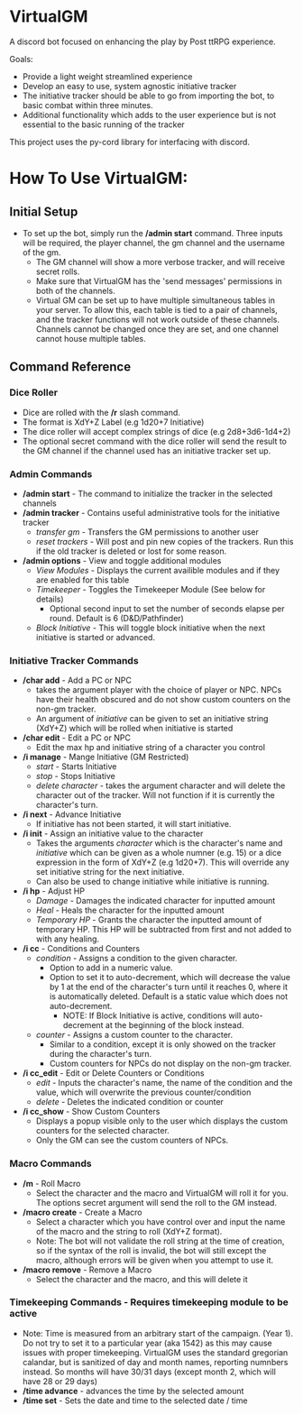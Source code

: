# VirtualGM

A discord bot focused on enhancing the play by Post ttRPG experience.

Goals:
- Provide a light weight streamlined experience
- Develop an easy to use, system agnostic initiative tracker
- The initiative tracker should be able to go from importing the bot, to basic combat within three minutes.
- Additional functionality which adds to the user experience but is not essential to the basic running of the tracker


This project uses the py-cord library for interfacing with discord. 

# How To Use VirtualGM:

## Initial Setup
- To set up the bot, simply run the **/admin start** command. Three inputs will be required, the player channel, the gm channel and the username of the gm.
  - The GM channel will show a more verbose tracker, and will receive secret rolls.
  - Make sure that VirtualGM has the 'send messages' permissions in both of the channels.
  - Virtual GM can be set up to have multiple simultaneous tables in your server.  To allow this, each table is tied to a pair of channels, and the tracker functions will not work outside of these channels.  Channels cannot be changed once they are set, and one channel cannot house multiple tables.

## Command Reference

### Dice Roller
- Dice are rolled with the **/r** slash command.
- The format is XdY+Z Label (e.g 1d20+7 Initiative)
- The dice roller will accept complex strings of dice (e.g 2d8+3d6-1d4+2)
- The optional secret command with the dice roller will send the result to the GM channel if the channel used has an initiative tracker set up.

### Admin Commands
- **/admin start** - The command to initialize the tracker in the selected channels 
- **/admin tracker** - Contains useful administrative tools for the initiative tracker
  - _transfer gm_ - Transfers the GM permissions to another user
  - _reset trackers_ - Will post and pin new copies of the trackers. Run this if the old tracker is deleted or lost for some reason.
- **/admin options** - View and toggle additional modules
  - _View Modules_ - Displays the current availible modules and if they are enabled for this table
  - _Timekeeper_ - Toggles the Timekeeper Module (See below for details)
    - Optional second input to set the number of seconds elapse per round. Default is 6 (D&D/Pathfinder)
  - _Block Initiative_ - This will toggle block initiative when the next initiative is started or advanced.

### Initiative Tracker Commands
 - **/char add** - Add a PC or NPC
   - takes the argument player with the choice of player or NPC. NPCs have their health obscured and do not show custom counters on the non-gm tracker.
   - An argument of _initiative_ can be given to set an initiative string (XdY+Z) which will be rolled when initiative is started
 - **/char edit** - Edit a PC or NPC
   - Edit the max hp and initiative string of a character you control
 - **/i manage** - Mange Initiative (GM Restricted)
   - _start_ - Starts Initiative
   - _stop_ - Stops Initiative
   - _delete character_ - takes the argument character and will delete the character out of the tracker. Will not function if it is currently the character's turn.
 - **/i next** - Advance Initiative
   - If initiative has not been started, it will start initiative.
 - **/i init** - Assign an initiative value to the character
   - Takes the arguments _character_ which is the character's name and _initiative_ which can be given as a whole numner (e.g. 15) or a dice expression in the form of XdY+Z (e.g 1d20+7). This will override any set initiative string for the next initiative.
   - Can also be used to change initiative while initiative is running.
 - **/i hp** - Adjust HP
   - _Damage_ - Damages the indicated character for inputted amount
   - _Heal_ - Heals the character for the inputted amount
   - _Temporary HP_ - Grants the character the inputted amount of temporary HP. This HP will be subtracted from first and not added to with any healing.
 - **/i cc** - Conditions and Counters
   - _condition_ - Assigns a condition to the given character. 
     - Option to add in a numeric value. 
     - Option to set it to auto-decrement, which will decrease the value by 1 at the end of the character's turn until it reaches 0, where it is automatically deleted. Default is a static value which does not auto-decrement.
       - NOTE: If Block Initiative is active, conditions will auto-decrement at the beginning of the block instead.
   - _counter_ - Assigns a custom counter to the character. 
     - Similar to a condition, except it is only showed on the tracker during the character's turn. 
     - Custom counters for NPCs do not display on the non-gm tracker.  
 - **/i cc_edit** - Edit or Delete Counters or Conditions
   - _edit_ - Inputs the character's name, the name of the condition and the value, which will overwrite the previous counter/condition
   - _delete_ - Deletes the indicated condition or counter
 - **/i cc_show** - Show Custom Counters
   - Displays a popup visible only to the user which displays the custom counters for the selected character. 
   - Only the GM can see the custom counters of NPCs.
 
### Macro Commands
- **/m** - Roll Macro 
  - Select the character and the macro and VirtualGM will roll it for you. The options secret argument will send the roll to the GM instead.
- **/macro create** - Create a Macro
  - Select a character which you have control over and input the name of the macro and the string to roll (XdY+Z format).
  - Note: The bot will not validate the roll string at the time of creation, so if the syntax of the roll is invalid, the bot will still except the macro, although errors will be given when you attempt to use it.
- **/macro remove** - Remove a Macro
  - Select the character and the macro, and this will delete it

### Timekeeping Commands - Requires timekeeping module to be active
- Note: Time is measured from an arbitrary start of the campaign. (Year 1). Do not try to set it to a particular year (aka 1542) as this may cause issues with proper timekeeping.  VirtualGM uses the standard gregorian calandar, but is sanitized of day and month names, reporting numnbers instead. So months will have 30/31 days (except month 2, which will have 28 or 29 days)
- **/time advance** - advances the time by the selected amount
- **/time set** - Sets the date and time to the selected date / time